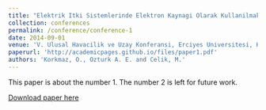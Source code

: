 ```yaml
---
title: "Elektrik Itki Sistemlerinde Elektron Kaynagi Olarak Kullanilmak Uzere Uretilen Oyuk Katodun Tasarim Sureci"
collection: conferences
permalink: /conference/conference-1
date: 2014-09-01
venue: 'V. Ulusal Havacilik ve Uzay Konferansi, Erciyes Universitesi, Kayseri, Turkiye, UHUK-2014-090.'
paperurl: 'http://academicpages.github.io/files/paper1.pdf'
authors: 'Korkmaz, O., Ozturk A. E. and Celik, M.'
---
```

This paper is about the number 1. The number 2 is left for future work.

[Download paper here](http://academicpages.github.io/files/paper1.pdf)